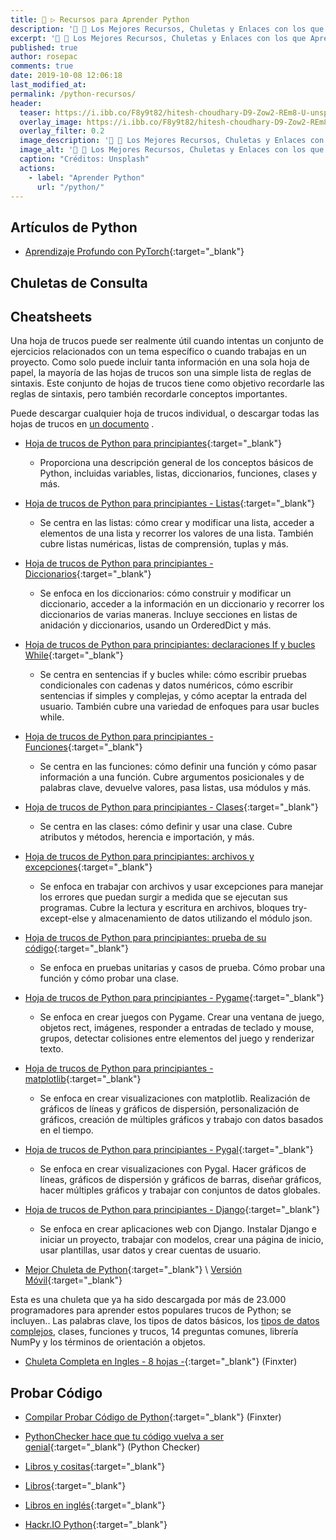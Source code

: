 ```yaml
---
title: 🐍 ▷ Recursos para Aprender Python
description: '🔨 🐍 Los Mejores Recursos, Chuletas y Enlaces con los que Aprender Python'
excerpt: '🔨 🐍 Los Mejores Recursos, Chuletas y Enlaces con los que Aprender Python'
published: true
author: rosepac
comments: true
date: 2019-10-08 12:06:18
last_modified_at: 
permalink: /python-recursos/
header:
  teaser: https://i.ibb.co/F8y9t82/hitesh-choudhary-D9-Zow2-REm8-U-unsplash.jpg
  overlay_image: https://i.ibb.co/F8y9t82/hitesh-choudhary-D9-Zow2-REm8-U-unsplash.jpg
  overlay_filter: 0.2
  image_description: '🔨 🐍 Los Mejores Recursos, Chuletas y Enlaces con los que Aprender Python'
  image_alt: '🔨 🐍 Los Mejores Recursos, Chuletas y Enlaces con los que Aprender Python'
  caption: "Créditos: Unsplash"
  actions:
    - label: "Aprender Python"
      url: "/python/"
---
```


## Artículos de Python 

* [Aprendizaje Profundo con PyTorch](https://pytorch.org/tutorials/beginner/deep_learning_60min_blitz.html){:target="_blank"}

## Chuletas  de Consulta


## Cheatsheets
<!-- https://www.rankred.com/python-cheat-sheet/ -->
Una hoja de trucos puede ser realmente útil cuando intentas un conjunto de ejercicios relacionados con un tema específico o cuando trabajas en un proyecto. Como solo puede incluir tanta información en una sola hoja de papel, la mayoría de las hojas de trucos son una simple lista de reglas de sintaxis. Este conjunto de hojas de trucos tiene como objetivo recordarle las reglas de sintaxis, pero también recordarle conceptos importantes.

Puede descargar cualquier hoja de trucos individual, o descargar todas las hojas de trucos en [un documento](https://github.com/ehmatthes/pcc/releases/download/v1.0.0/beginners_python_cheat_sheet_pcc_all.pdf) .

* [Hoja de trucos de Python para principiantes](https://github.com/ehmatthes/pcc/releases/download/v1.0.0/beginners_python_cheat_sheet_pcc.pdf){:target="_blank"}
	* Proporciona una descripción general de los conceptos básicos de Python, incluidas variables, listas, diccionarios, funciones, clases y más.
* [Hoja de trucos de Python para principiantes - Listas](https://github.com/ehmatthes/pcc/releases/download/v1.0.0/beginners_python_cheat_sheet_pcc_lists.pdf){:target="_blank"}
	* Se centra en las listas: cómo crear y modificar una lista, acceder a elementos de una lista y recorrer los valores de una lista. También cubre listas numéricas, listas de comprensión, tuplas y más.
* [Hoja de trucos de Python para principiantes - Diccionarios](https://github.com/ehmatthes/pcc/releases/download/v1.0.0/beginners_python_cheat_sheet_pcc_dictionaries.pdf){:target="_blank"}
	* Se enfoca en los diccionarios: cómo construir y modificar un diccionario, acceder a la información en un diccionario y recorrer los diccionarios de varias maneras. Incluye secciones en listas de anidación y diccionarios, usando un OrderedDict y más.
* [Hoja de trucos de Python para principiantes: declaraciones If y bucles While](https://github.com/ehmatthes/pcc/releases/download/v1.0.0/beginners_python_cheat_sheet_pcc_if_while.pdf){:target="_blank"}
	* Se centra en sentencias if y bucles while: cómo escribir pruebas condicionales con cadenas y datos numéricos, cómo escribir sentencias if simples y complejas, y cómo aceptar la entrada del usuario. También cubre una variedad de enfoques para usar bucles while.
* [Hoja de trucos de Python para principiantes - Funciones](https://github.com/ehmatthes/pcc/releases/download/v1.0.0/beginners_python_cheat_sheet_pcc_functions.pdf){:target="_blank"}
	* Se centra en las funciones: cómo definir una función y cómo pasar información a una función. Cubre argumentos posicionales y de palabras clave, devuelve valores, pasa listas, usa módulos y más.
* [Hoja de trucos de Python para principiantes - Clases](https://github.com/ehmatthes/pcc/releases/download/v1.0.0/beginners_python_cheat_sheet_pcc_classes.pdf){:target="_blank"}
	* Se centra en las clases: cómo definir y usar una clase. Cubre atributos y métodos, herencia e importación, y más.
* [Hoja de trucos de Python para principiantes: archivos y excepciones](https://github.com/ehmatthes/pcc/releases/download/v1.0.0/beginners_python_cheat_sheet_pcc_files_exceptions.pdf){:target="_blank"}
	* Se enfoca en trabajar con archivos y usar excepciones para manejar los errores que puedan surgir a medida que se ejecutan sus programas. Cubre la lectura y escritura en archivos, bloques try-except-else y almacenamiento de datos utilizando el módulo json.
* [Hoja de trucos de Python para principiantes: prueba de su código](https://github.com/ehmatthes/pcc/releases/download/v1.0.0/beginners_python_cheat_sheet_pcc_testing.pdf){:target="_blank"}
	* Se enfoca en pruebas unitarias y casos de prueba. Cómo probar una función y cómo probar una clase.
* [Hoja de trucos de Python para principiantes - Pygame](https://github.com/ehmatthes/pcc/releases/download/v1.0.0/beginners_python_cheat_sheet_pcc_pygame.pdf){:target="_blank"}
	* Se enfoca en crear juegos con Pygame. Crear una ventana de juego, objetos rect, imágenes, responder a entradas de teclado y mouse, grupos, detectar colisiones entre elementos del juego y renderizar texto.
* [Hoja de trucos de Python para principiantes - matplotlib](https://github.com/ehmatthes/pcc/releases/download/v1.0.0/beginners_python_cheat_sheet_pcc_matplotlib.pdf){:target="_blank"}
	* Se enfoca en crear visualizaciones con matplotlib. Realización de gráficos de líneas y gráficos de dispersión, personalización de gráficos, creación de múltiples gráficos y trabajo con datos basados en el tiempo.
* [Hoja de trucos de Python para principiantes - Pygal](https://github.com/ehmatthes/pcc/releases/download/v1.0.0/beginners_python_cheat_sheet_pcc_pygal.pdf){:target="_blank"}
	* Se enfoca en crear visualizaciones con Pygal. Hacer gráficos de líneas, gráficos de dispersión y gráficos de barras, diseñar gráficos, hacer múltiples gráficos y trabajar con conjuntos de datos globales.
* [Hoja de trucos de Python para principiantes - Django](https://github.com/ehmatthes/pcc/releases/download/v1.0.0/beginners_python_cheat_sheet_pcc_django.pdf){:target="_blank"}
	* Se enfoca en crear aplicaciones web con Django. Instalar Django e iniciar un proyecto, trabajar con modelos, crear una página de inicio, usar plantillas, usar datos y crear cuentas de usuario.

* [Mejor Chuleta de Python](https://gto76.github.io/python-cheatsheet/){:target="_blank"} \ [Versión Móvil](https://github.com/gto76/python-cheatsheet/blob/master/README.md){:target="_blank"}

Esta es una chuleta que ya ha sido descargada por más de 23.000 programadores para aprender estos populares trucos de Python; se incluyen.. Las palabras clave, los tipos de datos básicos, los [tipos de datos complejos](/wiki/tipos-de-datos-complejos), clases, funciones y trucos, 14 preguntas comunes, librería NumPy y los términos de orientación a objetos.

* [Chuleta Completa en Ingles - 8 hojas -](https://blog.finxter.com/python-cheat-sheets/){:target="_blank"} (Finxter)

<!-- https://ehmatthes.github.io/pcc/cheatsheets/README.html -->

## Probar Código

* [Compilar Probar Código de Python](https://app.finxter.com/learn/computer/science/){:target="_blank"} (Finxter)
* [PythonChecker hace que tu código vuelva a ser genial](https://www.pythonchecker.com/ "PythonChecker hace que tu código vuelva a ser genial"){:target="_blank"} (Python Checker)

* [Libros y cositas](https://nbviewer.jupyter.org/){:target="_blank"}
* [Libros](https://nbviewer.jupyter.org/){:target="_blank"}
* [Libros en inglés](https://www.topfreebooks.org/best-free-python-tutorials-ebooks-pdf-to-learn-programming-online/){:target="_blank"}

<!-- Búsqueda de librerías alternativas Python que debes conocer > https://www.google.com/search?q=20-python-libraries-you-arent-using-but-should&sourceid=ie7&rls=com.microsoft:en-US&ie=utf8&oe=utf8 -->

<!-- Libro 20 bibliotecas que debes conocer > https://www.oreilly.com/library/view/20-python-libraries/9781492037866/ -->

* [Hackr.IO Python](https://hackr.io/tutorials/learn-python?sort=upvotes&type_tags%5B%5D=1&medium_tags%5B%5D=6&languages%5B%5D=en){:target="_blank"}

<!-- 
Blogs https://blog.feedspot.com/python_blogs/
Canales de Youtube https://blog.feedspot.com/python_youtube_channels/
-->